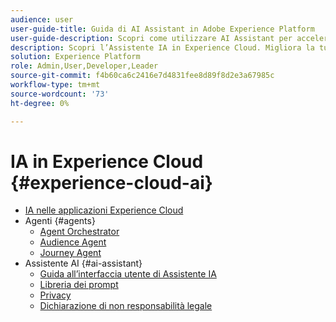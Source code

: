 ```yaml
---
audience: user
user-guide-title: Guida di AI Assistant in Adobe Experience Platform
user-guide-description: Scopri come utilizzare AI Assistant per accelerare il flusso di lavoro con Adobe Experience Platform e Real-Time Customer Data Platform.
description: Scopri l’Assistente IA in Experience Cloud. Migliora la tua conoscenza del prodotto e acquisisci informazioni operative utilizzando l’intelligenza artificiale in Experience Cloud.
solution: Experience Platform
role: Admin,User,Developer,Leader
source-git-commit: f4b60ca6c2416e7d4831fee8d89f8d2e3a67985c
workflow-type: tm+mt
source-wordcount: '73'
ht-degree: 0%

---
```



# IA in Experience Cloud {#experience-cloud-ai}

- [IA nelle applicazioni Experience Cloud](home.md)
- Agenti {#agents}
   - [Agent Orchestrator](./agents/agent-orchestrator.md)
   - [Audience Agent](./agents/audience.md)
   - [Journey Agent](./agents/ajo-agent-analyze.md)
- Assistente AI {#ai-assistant}
   - [Guida all’interfaccia utente di Assistente IA](./ai-assistant/ai-assistant-ui.md)
   - [Libreria dei prompt](./ai-assistant/prompt-library.md)
   - [Privacy](./ai-assistant/privacy.md)
   - [Dichiarazione di non responsabilità legale](./ai-assistant/legal-disclaimer.md)